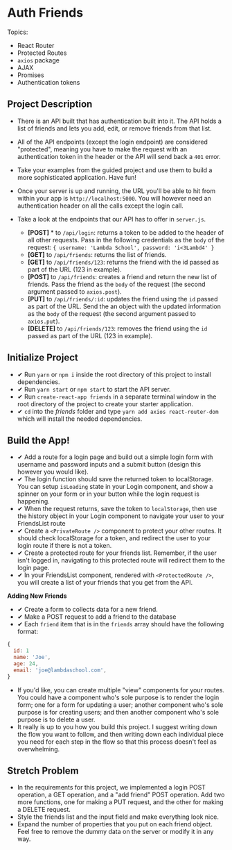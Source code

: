 # Auth Friends

Topics:

* React Router
* Protected Routes
* `axios` package
* AJAX
* Promises
* Authentication tokens

## Project Description

* There is an API built that has authentication built into it. The API holds a list of friends and lets you add, edit, or remove friends from that list.
* All of the API endpoints (except the login endpoint) are considered "protected", meaning you have to make the request with an authentication token in the header or the API will send back a `401` error.
* Take your examples from the guided project and use them to build a more sophisticated application. Have fun!
* Once your server is up and running, the URL you'll be able to hit from within your app is `http://localhost:5000`. You will however need an authentication header on all the calls except the login call.
* Take a look at the endpoints that our API has to offer in `server.js`.

  * **[POST]** * to `/api/login`: returns a token to be added to the header of all other requests. Pass in the following credentials as the `body` of the request: `{ username: 'Lambda School', password: 'i<3Lambd4' }`
  * **[GET]** to `/api/friends`: returns the list of friends.
  * **[GET]** to `/api/friends/123`: returns the friend with the id passed as part of the URL (123 in example).
  * **[POST]** to `/api/friends`: creates a friend and return the new list of friends. Pass the friend as the `body` of the request (the second argument passed to `axios.post`).
  * **[PUT]** to `/api/friends/:id`: updates the friend using the `id` passed as part of the URL. Send the an object with the updated information as the `body` of the request (the second argument passed to `axios.put`).
  * **[DELETE]** to `/api/friends/123`: removes the friend using the `id` passed as part of the URL (123 in example).

## Initialize Project

* &#x2714; Run `yarn` or `npm i` inside the root directory of this project to install dependencies.
* &#x2714; Run `yarn start` or `npm start` to start the API server.
* &#x2714; Run `create-react-app friends` in a separate terminal window in the root directory of the project to create your starter application.
* &#x2714; `cd` into the _friends_ folder and type `yarn add axios react-router-dom` which will install the needed dependencies.

## Build the App!
* &#x2714; Add a route for a login page and build out a simple login form with username and password inputs and a submit button (design this however you would like).
* &#x2714; The login function should save the returned token to localStorage. You can setup `isLoading` state in your Login component, and show a spinner on your form or in your button while the login request is happening.
* &#x2714; When the request returns, save the token to `localStorage`, then use the history object in your Login component to navigate your user to your FriendsList route
* &#x2714; Create a `<PrivateRoute />` component to protect your other routes. It should check localStorage for a token, and redirect the user to your login route if there is not a token.
* &#x2714; Create a protected route for your friends list. Remember, if the user isn't logged in, navigating to this protected route will redirect them to the login page.
* &#x2714; In your FriendsList component, rendered with `<ProtectedRoute />`, you will create a list of your friends that you get from the API.

**Adding New Friends**
* &#x2714; Create a form to collects data for a new friend.
* &#x2714; Make a POST request to add a friend to the database
* &#x2714; Each `friend` item that is in the `friends` array should have the following format:

```js
{
  id: 1
  name: 'Joe',
  age: 24,
  email: 'joe@lambdaschool.com',
}
```

* If you'd like, you can create multiple "view" components for your routes. You could have a component who's sole purpose is to render the login form; one for a form for updating a user; another component who's sole purpose is for creating users; and then another component who's sole purpose is to delete a user.
* It really is up to you how you build this project. I suggest writing down the flow you want to follow, and then writing down each individual piece you need for each step in the flow so that this process doesn't feel as overwhelming.

## Stretch Problem

* In the requirements for this project, we implemented a login POST operation, a GET operation, and a "add friend" POST operation. Add two more functions, one for making a PUT request, and the other for making a DELETE request.
* Style the friends list and the input field and make everything look nice.
* Expand the number of properties that you put on each friend object. Feel free to remove the dummy data on the server or modify it in any way.
